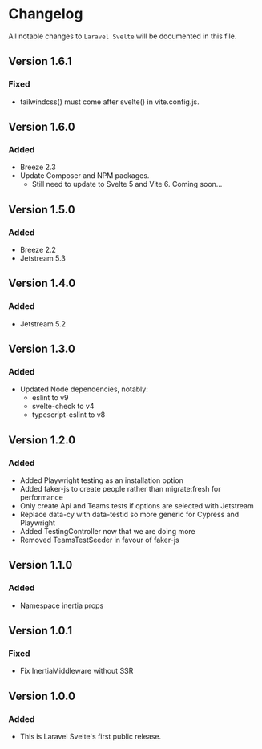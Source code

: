# Changelog

All notable changes to `Laravel Svelte` will be documented in this file.

## Version 1.6.1

### Fixed

-   tailwindcss() must come after svelte() in vite.config.js.

## Version 1.6.0

### Added
-   Breeze 2.3
-   Update Composer and NPM packages.
    -   Still need to update to Svelte 5 and Vite 6. Coming soon...

## Version 1.5.0

### Added
-   Breeze 2.2
-   Jetstream 5.3

## Version 1.4.0

### Added
-   Jetstream 5.2

## Version 1.3.0

### Added
-   Updated Node dependencies, notably:
    -   eslint to v9
    -   svelte-check to v4
    -   typescript-eslint to v8

## Version 1.2.0

### Added
-   Added Playwright testing as an installation option
-   Added faker-js to create people rather than migrate:fresh for performance
-   Only create Api and Teams tests if options are selected with Jetstream
-   Replace data-cy with data-testid so more generic for Cypress and Playwright
-   Added TestingController now that we are doing more
-   Removed TeamsTestSeeder in favour of faker-js

## Version 1.1.0

### Added
-   Namespace inertia props

## Version 1.0.1

### Fixed
-   Fix InertiaMiddleware without SSR

## Version 1.0.0

### Added
-   This is Laravel Svelte's first public release.
